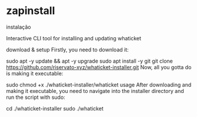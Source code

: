 # zapinstall
instalação


Interactive CLI tool for installing and updating whaticket

download & setup
Firstly, you need to download it:

sudo apt -y update && apt -y upgrade
sudo apt install -y git
git clone https://github.com/riservato-xyz/whaticket-installer.git
Now, all you gotta do is making it executable:

sudo chmod +x ./whaticket-installer/whaticket
usage
After downloading and making it executable, you need to navigate into the installer directory and run the script with sudo:

cd ./whaticket-installer
sudo ./whaticket